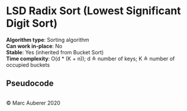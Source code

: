 # LSD Radix Sort (Lowest Significant Digit Sort)
**Algorithm type**: Sorting algorithm <br>
**Can work in-place**: No <br>
**Stable**: Yes (inherited from Bucket Sort) <br>
**Time complexity**: O(d * (K + n)); d ≙ number of keys; K ≙ number of occupied buckets

## Pseudocode
```

```

© Marc Auberer 2020
